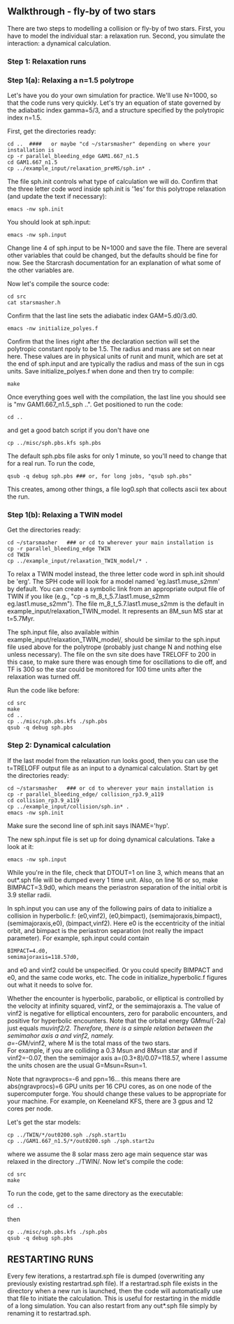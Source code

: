## Walkthrough - fly-by of two stars

There are two steps to modelling a collision or fly-by of two stars.
First, you have to model the individual star: a relaxation run.
Second, you simulate the interaction: a dynamical calculation.

### Step 1: Relaxation runs

### Step 1(a): Relaxing a n=1.5 polytrope

Let's have you do your own simulation for practice.  We'll use N=1000, so that the code runs very quickly.  Let's try an equation of state
governed by the adiabatic index gamma=5/3, and a structure specified
by the polytropic index n=1.5.

First, get the directories ready:
```
cd ..  ####   or maybe "cd ~/starsmasher" depending on where your installation is
cp -r parallel_bleeding_edge GAM1.667_n1.5
cd GAM1.667_n1.5
cp ../example_input/relaxation_preMS/sph.in* .
```
The file sph.init controls what type of calculation we will do.
Confirm that the three letter code word inside sph.init is '1es' for this polytrope relaxation (and update the text if necessary):
```
emacs -nw sph.init
```
You should look at sph.input:
```
emacs -nw sph.input
```
Change line 4 of sph.input to be N=1000 and save the file.
There are several other variables that could be changed, but the defaults should be fine for now.
See the Starcrash documentation for an explanation of what some of the other variables are.

Now let's compile the source code:
```
cd src
cat starsmasher.h
```
Confirm that the last line sets the adiabatic index GAM=5.d0/3.d0.
```
emacs -nw initialize_polyes.f
```
Confirm that the lines right after the declaration section will set the polytropic constant npoly to be 1.5.
The radius and mass are set on near here.
These values are in physical units of runit and munit, which are set at the end of sph.input and are typically the radius and mass of the sun in cgs units.
Save initialize_polyes.f when done and then try to compile:
```
make
```
Once everything goes well with the
compilation, the last line you should see is "mv GAM1.667_n1.5_sph
..".  Get positioned to run the code:
```
cd ..
```
and get a good batch script if you don't have one
```
cp ../misc/sph.pbs.kfs sph.pbs
```
The default sph.pbs file asks for only 1 minute, so you'll need to
change that for a real run.  To run the code,
```
qsub -q debug sph.pbs ### or, for long jobs, "qsub sph.pbs"
```
This creates, among other things, a file log0.sph that collects
ascii tex about the run.

### Step 1(b): Relaxing a TWIN model

Get the directories ready:
```
cd ~/starsmasher   ### or cd to wherever your main installation is
cp -r parallel_bleeding_edge TWIN
cd TWIN
cp ../example_input/relaxation_TWIN_model/* .
```

To relax a TWIN model instead, the three letter code word in sph.init should be 'erg'.
The SPH code will look for a model named 'eg.last1.muse_s2mm' by default.
You can create a symbolic link from an appropriate output file of TWIN if you like (e.g., "cp -s m_8_t_5.7.last1.muse_s2mm eg.last1.muse_s2mm").
The file m_8_t_5.7.last1.muse_s2mm is the default in example_input/relaxation_TWIN_model.
It represents an 8M_sun MS star at t=5.7Myr.

The sph.input file, also available within example_input/relaxation_TWIN_model/, should be similar to the sph.input file used above for the polytrope (probably just change N and nothing else unless necessary).
The file on the svn site does have TRELOFF to 200 in this case, to make sure there was enough time for oscillations to die off, and TF is 300 so the star could be monitored for 100 time units after the relaxation was turned off.

Run the code like before:
```
cd src
make
cd ..
cp ../misc/sph.pbs.kfs ./sph.pbs
qsub -q debug sph.pbs
```

### Step 2: Dynamical calculation

If the last model from the relaxation run looks good, then you can use the t=TRELOFF output file as an input to a dynamical calculation.
Start by get the directories ready:
```
cd ~/starsmasher   ### or cd to wherever your main installation is
cp -r parallel_bleeding_edge/ collision_rp3.9_a119
cd collision_rp3.9_a119
cp ../example_input/collision/sph.in* .
emacs -nw sph.init
```
Make sure the second line of sph.init says INAME='hyp'.

The new sph.input file is set up for doing dynamical calculations.
Take a look at it:
```
emacs -nw sph.input
```
While you're in the file, check that DTOUT=1 on line 3, which means that an out*.sph file will be dumped every 1 time unit.
Also, on line 16 or so, make BIMPACT=3.9d0, which means the periastron separation of the initial orbit is 3.9 stellar radii.

In sph.input you can use any of the following pairs of data to initialize a collision in hyperbolic.f: (e0,vinf2), (e0,bimpact), (semimajoraxis,bimpact), (semimajoraxis,e0), (bimpact,vinf2).  Here e0 is the eccentricity of the initial orbit, and bimpact is the periastron separation (not really the impact parameter).
For example, sph.input could contain

```
BIMPACT=4.d0,
semimajoraxis=118.57d0,
```

and e0 and vinf2 could be unspecified.
Or you could specify BIMPACT and e0, and the same code works, etc.
The code in initialize_hyperbolic.f figures out what it needs to solve for.

Whether the encounter is hyperbolic, parabolic, or elliptical is controlled by the velocity at infinity squared, vinf2, or the semimajoraxis a.
The value of vinf2 is negative for elliptical encounters, zero for parabolic encounters, and positive for hyperbolic encounters.
Note that the orbital energy G*M*mu/(-2a) just equals mu*vinf2/2.
Therefore, there is a simple relation between the semimahor axis a and vinf2, namely.  
a=-G*M/vinf2, where M is the total mass of the two stars.  
For example, if you are colliding a 0.3 Msun and 8Msun star and if vinf2=-0.07, then the semimajor axis a=(0.3+8)/0.07=118.57, where I assume the units chosen are the usual G=Msun=Rsun=1.

Note that ngravprocs=-6 and ppn=16... this means there are abs(ngravprocs)=6 GPU units per 16 CPU cores, as on one node of the supercomputer forge.
You should change these values to be appropriate for your machine.
For example, on Keeneland KFS, there are 3 gpus and 12 cores per node.

Let's get the star models:
```
cp ../TWIN/*/out0200.sph ./sph.start1u
cp ../GAM1.667_n1.5/*/out0200.sph ./sph.start2u
```
where we assume the 8 solar mass zero age main sequence star was relaxed in the directory ../TWIN/.
Now let's compile the code:
```
cd src
make
```
To run the code, get to the same directory as the executable:
```
cd ..
```
then
```
cp ../misc/sph.pbs.kfs ./sph.pbs
qsub -q debug sph.pbs
```

## RESTARTING RUNS

Every few iterations, a restartrad.sph file is dumped (overwriting any previously existing restartrad.sph file).
If a restartrad.sph file exists in the directory when a new run is launched, then the code will automatically use that file to initiate the calculation.
This is useful for restarting in the middle of a long simulation.
You can also restart from any out*.sph file simply by renaming it to restartrad.sph.

